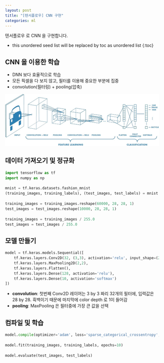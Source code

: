 ```yaml
---
layout: post
title: "[텐서플로우] CNN 구현"
categories: ml
---
```


텐서플로우 로 CNN 을 구현합니다.

* this unordered seed list will be replaced by toc as unordered list
{:toc}

## CNN 을 이용한 학습

- DNN 보다 효율적으로 학습
- 모든 픽셀을 다 보지 않고, 필터를 이용해 중요한 부분에 집중
- convolution(필터링) + pooling(압축)


![cnn](/assets/img/cnn.jpg)

## 데이터 가져오기 및 정규화

```python
import tensorflow as tf
import numpy as np

mnist = tf.keras.datasets.fashion_mnist
(training_images, training_labels), (test_images, test_labels) = mnist.load_data()

training_images = training_images.reshape(60000, 28, 28, 1)
test_images = test_images.reshape(10000, 28, 28, 1)

training_images = training_images / 255.0
test_images = test_images / 255.0
```

## 모델 만들기

```python
model = tf.keras.models.Sequential([
    tf.keras.layers.Conv2D(32, (3,3), activation='relu', input_shape=(28, 28, 1)),
    tf.keras.layers.MaxPooling2D(2,2),
    tf.keras.layers.Flatten(),
    tf.keras.layers.Dense(128, activation='relu'),
    tf.keras.layers.Dense(10, activation='softmax')
])
```

- **convolution**: 첫번째 Conv2D 레이어는 3 by 3 짜리 32개의 필터에, 입력값은 28 by 28. 흑백이기 때문에 마지막에 color depth 로 1이 들어감
- **pooling**: MaxPooling 은 필터중에 가장 큰 값을 선택

## 컴파일 및 학습

```python
model.compile(optimizer='adam', loss='sparse_categorical_crossentropy', metrics=['accuracy'])

model.fit(training_images, training_labels, epochs=10)

model.evaluate(test_images, test_labels)
```
